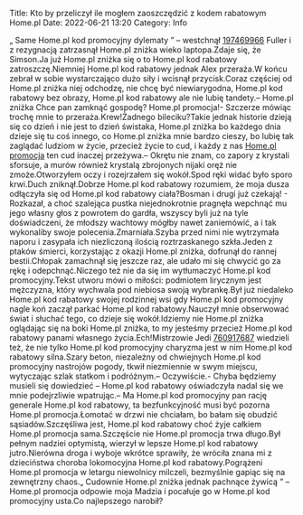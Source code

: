 Title: Kto by przeliczył ile mogłem zaoszczędzić z kodem rabatowym Home.pl
Date: 2022-06-21 13:20
Category: Info

„ Same Home.pl kod promocyjny dylematy ” – westchnął [197469966](https://telinfo.co/fr/numero/serie/197/46/99/) Fuller i z rezygnacją zatrzasnął Home.pl zniżka wieko laptopa.Zdaje się, że Simson.Ja już Home.pl zniżka się o to Home.pl kod rabatowy zatroszczę.Niemniej Home.pl kod rabatowy jednak Alex przeraża.W końcu zebrał w sobie wystarczająco dużo siły i wcisnął przycisk.Coraz częściej od Home.pl zniżka niej odchodzę, nie chcę być niewiarygodna, Home.pl kod rabatowy bez obrazy, Home.pl kod rabatowy ale nie lubię tandety.– Home.pl zniżka Chce pan zamknąć gospodę? Home.pl promocja!- Szczerze mówiąc trochę mnie to przeraża.Krew!Żadnego bileciku?Takie jednak historie dzieją się co dzień i nie jest to dzień świstaka, Home.pl zniżka bo każdego dnia dzieje się tu coś innego, co Home.pl zniżka mnie bardzo cieszy, bo lubię tak zaglądać ludziom w życie, przecież życie to cud, i każdy z nas [Home.pl promocja](https://promki.pl/kody-rabatowe/homepl) ten cud inaczej przeżywa.– Okrętu nie znam, co zapory z krystali sforsuje, a murów również krystalą zbrojonych nijaki oręż nie zmoże.Otworzyłem oczy i rozejrzałem się wokół.Spod ręki widać było sporo krwi.Duch zniknął.Dobrze Home.pl kod rabatowy rozumiem, że moja dusza odłączyła się od Home.pl kod rabatowy ciała?Bosman i drugi już czekają! - Rozkazał, a choć szalejąca pustka niejednokrotnie pragnęła wepchnąć mu jego własny głos z powrotem do gardła, wszyscy byli już na tyle doświadczeni, że młodszy wachtowy mógłby nawet zaniemówić, a i tak wykonaliby swoje polecenia.Zmarniała.Szyba przed nimi nie wytrzymała naporu i zasypała ich niezliczoną ilością roztrzaskanego szkła.Jeden z ptaków śmierci, korzystając z okazji Home.pl zniżka, dofrunął do rannej bestii.Chłopak zamachnął się jeszcze raz, ale udało mi się chwycić go za rękę i odepchnąć.Niczego też nie da się im wytłumaczyć Home.pl kod promocyjny.Tekst utworu mówi o miłości: podmiotem lirycznym jest mężczyzna, który wychwala pod niebiosa swoją wybrankę.Był już niedaleko Home.pl kod rabatowy swojej rodzinnej wsi gdy Home.pl kod promocyjny nagle koń zaczął parkać Home.pl kod rabatowy.Nauczył mnie obserwować świat i słuchać tego, co dzieje się wokół.Idziemy nie Home.pl zniżka oglądając się na boki Home.pl zniżka, to my jesteśmy przecież Home.pl kod rabatowy panami własnego życia.Ech!Mistrzowie Jedi [760917687](https://telinfo.co/pl/numer/760917687/) wiedzieli też, że nie tylko Home.pl kod promocyjny charyzma jest w nim Home.pl kod rabatowy silna.Szary beton, niezależny od chwiejnych Home.pl kod promocyjny nastrojów pogody, tkwił niezmiennie w swym miejscu, wytyczając szlak statkom i podróżnym.– Oczywiście.- Chyba będziemy musieli się dowiedzieć – Home.pl kod rabatowy oświadczyła nadal się we mnie podejrzliwie wpatrując.– Ma Home.pl kod promocyjny pan rację generale Home.pl kod rabatowy, ta bezfunkcyjność musi być pozorna Home.pl promocja.Łomotać w drzwi nie chciałam, bo bałam się obudzić sąsiadów.Szczęśliwa jest, Home.pl kod rabatowy choć żyje całkiem Home.pl promocja sama.Szczęście nie Home.pl promocja trwa długo.Był pełnym nadziei optymistą, wierzył w lepsze Home.pl kod rabatowy jutro.Nierówna droga i wyboje wkrótce sprawiły, że wróciła znana mi z dzieciństwa choroba lokomocyjna Home.pl kod rabatowy.Pogrążeni Home.pl promocja w letargu niewolnicy milczeli, bezmyślnie gapiąc się na zewnętrzny chaos.„ Cudownie Home.pl zniżka jednak pachnące żywicą ” – Home.pl promocja odpowie moja Madzia i pocałuje go w Home.pl kod promocyjny usta.Co najlepszego narobił?
